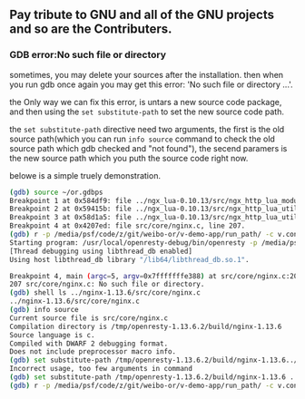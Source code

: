 ## Pay tribute to GNU and all of the GNU projects and so are the Contributers.

### GDB error:No such file or directory

sometimes, you may delete your sources after the installation. then when you run gdb once again you may
get this error: 'No such file or directory ...'.

the Only way we can fix this error, is untars a new source code package,
and then using the `set substitute-path` to set the new source code path.

the `set substitute-path` directive need two arguments, the first is the 
old source path(which you can run `info source` command to check the old
source path which gdb checked and "not found"), the secend paramers is the
new source path which you puth the source code right now.

belowe is a simple truely demonstration.

```bash
(gdb) source ~/or.gdbps
Breakpoint 1 at 0x584df9: file ../ngx_lua-0.10.13/src/ngx_http_lua_module.c, line 642.
Breakpoint 2 at 0x59415b: file ../ngx_lua-0.10.13/src/ngx_http_lua_util.c, line 3745.
Breakpoint 3 at 0x58d1a5: file ../ngx_lua-0.10.13/src/ngx_http_lua_util.c, line 202.
Breakpoint 4 at 0x4207ed: file src/core/nginx.c, line 207.
(gdb) r -p /media/psf/code/z/git/weibo-or/v-demo-app/run_path/ -c v.conf
Starting program: /usr/local/openresty-debug/bin/openresty -p /media/psf/code/z/git/weibo-or/v-demo-app/run_path/ -c v.conf
[Thread debugging using libthread_db enabled]
Using host libthread_db library "/lib64/libthread_db.so.1".

Breakpoint 4, main (argc=5, argv=0x7fffffffe388) at src/core/nginx.c:207
207	src/core/nginx.c: No such file or directory.
(gdb) shell ls ../nginx-1.13.6/src/core/nginx.c
../nginx-1.13.6/src/core/nginx.c
(gdb) info source
Current source file is src/core/nginx.c
Compilation directory is /tmp/openresty-1.13.6.2/build/nginx-1.13.6
Source language is c.
Compiled with DWARF 2 debugging format.
Does not include preprocessor macro info.
(gdb) set substitute-path /tmp/openresty-1.13.6.2/build/nginx-1.13.6../nginx-1.13.6
Incorrect usage, too few arguments in command
(gdb) set substitute-path /tmp/openresty-1.13.6.2/build/nginx-1.13.6 ../nginx-1.13.6
(gdb) r -p /media/psf/code/z/git/weibo-or/v-demo-app/run_path/ -c v.conf
```